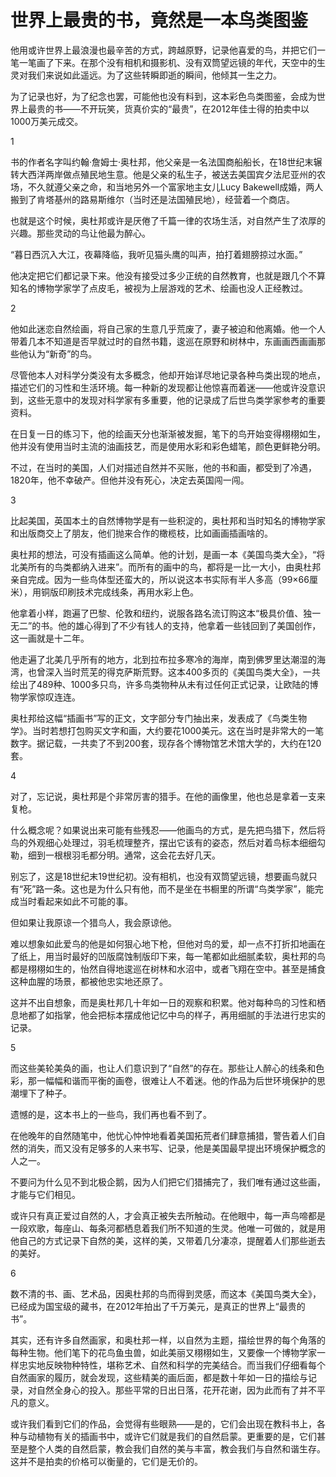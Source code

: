 # 世界上最贵的书，竟然是一本鸟类图鉴

他用或许世界上最浪漫也最辛苦的方式，跨越原野，记录他喜爱的鸟，并把它们一笔一笔画了下来。在那个没有相机和摄影机、没有双筒望远镜的年代，天空中的生灵对我们来说如此遥远。为了这些转瞬即逝的瞬间，他倾其一生之力。 

为了记录也好，为了纪念也罢，可能他也没有料到，这本彩色鸟类图鉴，会成为世界上最贵的书——不开玩笑，货真价实的“最贵”，在2012年佳士得的拍卖中以1000万美元成交。 

1 

书的作者名字叫约翰·詹姆士·奥杜邦，他父亲是一名法国商船船长，在18世纪末辗转大西洋两岸做点殖民地生意。他是父亲的私生子，被送去美国宾夕法尼亚州的农场，不久就遵父亲之命，和当地另外一个富家地主女儿Lucy Bakewell成婚，两人搬到了肯塔基州的路易斯维尔（当时还是法国殖民地），经营着一个商店。 

也就是这个时候，奥杜邦或许是厌倦了千篇一律的农场生活，对自然产生了浓厚的兴趣。那些灵动的鸟让他最为醉心。 

“暮日西沉入大江，夜幕降临，我听见猫头鹰的叫声，拍打着翅膀掠过水面。” 

他决定把它们都记录下来。他没有接受过多少正统的自然教育，也就是跟几个不算知名的博物学家学了点皮毛，被视为上层游戏的艺术、绘画也没人正经教过。 

2 

他如此迷恋自然绘画，将自己家的生意几乎荒废了，妻子被迫和他离婚。他一个人带着几本不知道是否早就过时的自然书籍，逡巡在原野和树林中，东画画西画画那些他认为“新奇”的鸟。 

尽管他本人对科学分类没有太多概念，他却开始详尽地记录各种鸟类出现的地点，描述它们的习性和生活环境。每一种新的发现都让他惊喜而着迷——他或许没意识到，这些无意中的发现对科学家有多重要，他的记录成了后世鸟类学家参考的重要资料。 

在日复一日的练习下，他的绘画天分也渐渐被发掘，笔下的鸟开始变得栩栩如生，他并没有使用当时主流的油画技艺，而是使用水彩和彩色蜡笔，颜色更鲜艳分明。 

不过，在当时的美国，人们对描述自然并不买账，他的书和画，都受到了冷遇， 1820年，他不幸破产。但他并没有死心，决定去英国闯一闯。 

3 

比起美国，英国本土的自然博物学是有一些积淀的，奥杜邦和当时知名的博物学家和出版商交上了朋友，他们抛来合作的橄榄枝，比如画画插画啥的。 

奥杜邦的想法，可没有插画这么简单。他的计划，是画一本《美国鸟类大全》，“将北美所有的鸟类都纳入进来”。而所有的画中的鸟，都将是一比一大小，由奥杜邦亲自完成。因为一些鸟体型还蛮大的，所以说这本书实际有半人多高（99×66厘米），用铜版印刷技术完成线条，再用水彩上色。 

他拿着小样，跑遍了巴黎、伦敦和纽约，说服各路名流订购这本“极具价值、独一无二”的书。他的雄心得到了不少有钱人的支持，他拿着一些钱回到了美国创作，这一画就是十二年。 

他走遍了北美几乎所有的地方，北到拉布拉多寒冷的海岸，南到佛罗里达潮湿的海湾，也曾深入当时荒芜的得克萨斯荒野。这本400多页的《美国鸟类大全》，一共绘出了489种、1000多只鸟，许多鸟类物种从未有过任何正式记录，让欧陆的博物学家惊叹连连。 

奥杜邦给这幅“插画书”写的正文，文字部分专门抽出来，发表成了《鸟类生物学》。当时若想打包购买文字和画，大约要花1000美元。这在当时是非常大的一笔数字。据记载，一共卖了不到200套，现存各个博物馆艺术馆大学的，大约在120套。 

4 

对了，忘记说，奥杜邦是个非常厉害的猎手。在他的画像里，他也总是拿着一支来复枪。 

什么概念呢？如果说出来可能有些残忍——他画鸟的方式，是先把鸟猎下，然后将鸟的外观细心处理过，羽毛梳理整齐，摆出它该有的姿态，然后对着鸟标本细细勾勒，细到一根根羽毛都分明。通常，这会花去好几天。 

别忘了，这是18世纪末19世纪初。没有相机，也没有双筒望远镜，想要画鸟就只有“死”路一条。这也是为什么只有他，而不是坐在书橱里的所谓“鸟类学家”，能完成当时看起来如此不可能的事。 

但如果让我原谅一个猎鸟人，我会原谅他。 

难以想象如此爱鸟的他是如何狠心地下枪，但他对鸟的爱，却一点不打折扣地画在了纸上，用当时最好的凹版腐蚀制版印下来，每一笔都如此细腻柔软，奥杜邦的鸟都是栩栩如生的，怡然自得地逡巡在树林和水沼中，或者飞翔在空中。甚至是捕食这种血腥的场景，都被他忠实地还原了。 

这并不出自想象，而是奥杜邦几十年如一日的观察和积累。他对每种鸟的习性和栖息地都了如指掌，他会把标本摆成他记忆中鸟的样子，再用细腻的手法进行忠实的记录。 

5 

而这些美轮美奂的画，也让人们意识到了“自然”的存在。那些让人醉心的线条和色彩，那一幅幅和谐而平衡的画卷，很难让人不着迷。他的作品为后世环境保护的思潮埋下了种子。 

遗憾的是，这本书上的一些鸟，我们再也看不到了。 

在他晚年的自然随笔中，他忧心忡忡地看着美国拓荒者们肆意捕猎，警告着人们自然的消失，而又没有足够多的人来书写、记录，他是美国最早提出环境保护概念的人之一。 

不要问为什么见不到北极企鹅，因为人们把它们猎捕完了，我们唯有通过这些画，才能与它们相见。 

或许只有真正爱过自然的人，才会真正被失去所触动。在他眼中，每一声鸟啼都是一段欢歌，每座山、每条河都栖息着我们所不知道的生灵。他唯一可做的，就是用他自己的方式记录下自然的美，这样的美，又带着几分凄凉，提醒着人们那些逝去的美好。 

6 

数不清的书、画、艺术品，因奥杜邦的鸟而得到灵感，而这本《美国鸟类大全》，已经成为国宝级的藏书，在2012年拍出了千万美元，是真正的世界上“最贵的书”。 

其实，还有许多自然画家，和奥杜邦一样，以自然为主题，描绘世界的每个角落的每种生物。他们笔下的花鸟鱼虫兽，如此美丽又栩栩如生，又要像一个博物学家一样忠实地反映物种特性，堪称艺术、自然和科学的完美结合。而当我们仔细看每个自然画家的履历，就会发现，这些精美的画后面，都是数十年如一日的描绘与记录，对自然全身心的投入。那些平常的日出日落，花开花谢，因为此而有了并不平凡的意义。 

或许我们看到它们的作品，会觉得有些眼熟——是的，它们会出现在教科书上，各种与动植物有关的插画书中，或许它们就是我们的自然启蒙。更重要的是，它们甚至是整个人类的自然启蒙，教会我们自然的美与丰富，教会我们与自然和谐生存。这并不是拍卖的价格可以衡量的，它们是无价的。